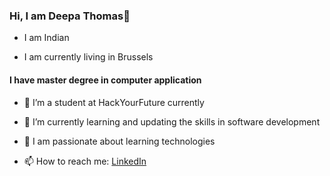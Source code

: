 ### Hi, I am Deepa Thomas👋

* I am Indian 

* I am currently living in Brussels

#### I have master degree in computer application

- 🔭 I’m a student at HackYourFuture currently
- 🌱 I’m currently learning and updating the skills in software development
- 👯 I am passionate about learning technologies

- 📫 How to reach me: [LinkedIn](https://www.linkedin.com/in/deepa-thomas-8b1aa670/)

